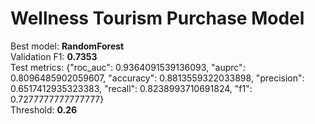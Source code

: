 # Wellness Tourism Purchase Model
Best model: **RandomForest**  
Validation F1: **0.7353**  
Test metrics: {"roc_auc": 0.9364091539136093, "auprc": 0.8096485902059607, "accuracy": 0.8813559322033898, "precision": 0.6517412935323383, "recall": 0.8238993710691824, "f1": 0.7277777777777777}  
Threshold: **0.26**
